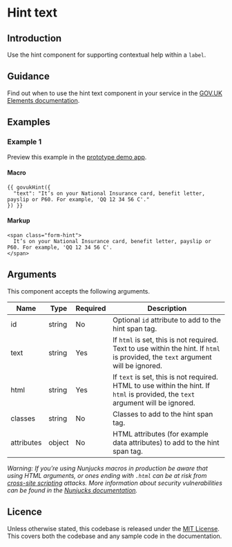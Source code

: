 # Hint text

## Introduction

Use the hint component for supporting contextual help within a `label`.

## Guidance

Find out when to use the hint text component in your service in the [GOV.UK Elements documentation](http://govuk-elements.herokuapp.com/).

## Examples

### Example 1

Preview this example in the [prototype demo app](https://govuk-prototype-kit-macros.herokuapp.com/examples/hint/#example-1).

#### Macro
```
{{ govukHint({
  "text": "It’s on your National Insurance card, benefit letter, payslip or P60. For example, 'QQ 12 34 56 C'."
}) }}
```

#### Markup
```
<span class="form-hint">
  It’s on your National Insurance card, benefit letter, payslip or P60. For example, 'QQ 12 34 56 C'.
</span>
```

## Arguments

This component accepts the following arguments.

|Name|Type|Required|Description|
|---|---|---|---|
|id|string|No|Optional `id` attribute to add to the hint span tag.|
|text|string|Yes|If `html` is set, this is not required. Text to use within the hint. If `html` is provided, the `text` argument will be ignored.|
|html|string|Yes|If `text` is set, this is not required. HTML to use within the hint. If `html` is provided, the `text` argument will be ignored.|
|classes|string|No|Classes to add to the hint span tag.|
|attributes|object|No|HTML attributes (for example data attributes) to add to the hint span tag.|

*Warning: If you’re using Nunjucks macros in production be aware that using HTML arguments, or ones ending with `.html` can be at risk from [cross-site scripting](https://en.wikipedia.org/wiki/Cross-site_scripting) attacks. More information about security vulnerabilities can be found in the [Nunjucks documentation](https://mozilla.github.io/nunjucks/api.html#user-defined-templates-warning).*

## Licence

Unless otherwise stated, this codebase is released under the [MIT License](https://github.com/whatterz/govuk-prototype-kit-macros/blob/master/LICENSE). This covers both the codebase and any sample code in the documentation.